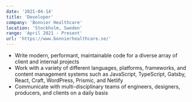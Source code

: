 ```yaml
---
date: '2021-04-14'
title: 'Developer'
company: 'Bonnier Healthcare'
location: 'Stockholm, Sweden'
range: 'April 2021 - Present'
url: 'https://www.bonnierhealthcare.se/'
---
```


- Write modern, performant, maintainable code for a diverse array of client and internal projects
- Work with a variety of different languages, platforms, frameworks, and content management systems such as JavaScript, TypeScript, Gatsby, React, Craft, WordPress, Prismic, and Netlify
- Communicate with multi-disciplinary teams of engineers, designers, producers, and clients on a daily basis
